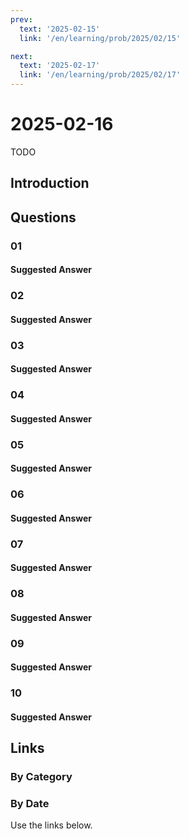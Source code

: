 ```yaml
---
prev:
  text: '2025-02-15'
  link: '/en/learning/prob/2025/02/15'

next:
  text: '2025-02-17'
  link: '/en/learning/prob/2025/02/17'
---
```


# 2025-02-16

TODO

<Badge type="danger" text="Bid"/>

## Introduction

## Questions

### 01

#### Suggested Answer

### 02

#### Suggested Answer

### 03

#### Suggested Answer

### 04

#### Suggested Answer

### 05

#### Suggested Answer

### 06

#### Suggested Answer

### 07

#### Suggested Answer

### 08

#### Suggested Answer

### 09

#### Suggested Answer

### 10

#### Suggested Answer

## Links

[<Badge type="tip" text="Go to Practice"/>](/en/practice/prob/2025/02/16)

### By Category

[<Badge type="tip" text="<--"/>](/en/learning/prob/2025/02/12)
[<Badge type="tip" text="Calendar"/>](/en/learning/calendar/2025/02)
[<Badge type="info" text="-->"/>](/en/learning/prob/2025/02/16#links)

### By Date

Use the links below.